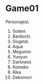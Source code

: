 # Game01
Personajes\
1. Goten\
2. Bardock\
3. Gogeta\
4. Aqua
5. Megumin
6. Yunyun
7. Darkness
8. Komeko
9. Rika
10. Dekomori